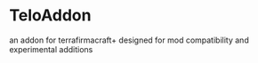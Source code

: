 # TeloAddon
an addon for terrafirmacraft+ designed for mod compatibility and experimental additions
